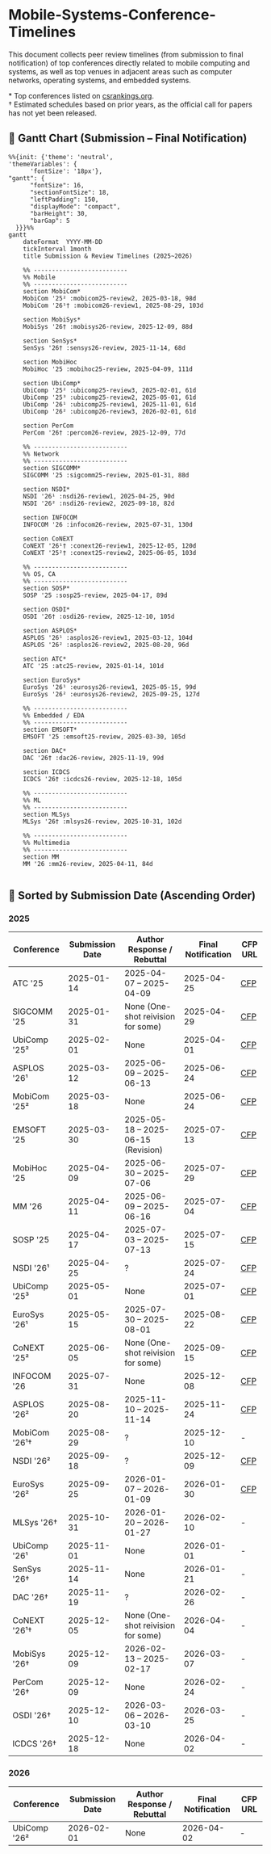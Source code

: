 # Mobile-Systems-Conference-Timelines
This document collects peer review timelines (from submission to final notification) of top conferences directly related to mobile computing and systems, as well as top venues in adjacent areas such as computer networks, operating systems, and embedded systems.

\* Top conferences listed on [csrankings.org](https://csrankings.org).  
† Estimated schedules based on prior years, as the official call for papers has not yet been released.

## 📅 Gantt Chart (Submission – Final Notification)
```mermaid
%%{init: {'theme': 'neutral',
'themeVariables': {
      'fontSize': '18px'},
"gantt": {
      "fontSize": 16,
      "sectionFontSize": 18,
      "leftPadding": 150,
      "displayMode": "compact",
      "barHeight": 30,
      "barGap": 5
  }}}%%
gantt
    dateFormat  YYYY-MM-DD
    tickInterval 1month
    title Submission & Review Timelines (2025~2026)

    %% --------------------------
    %% Mobile
    %% --------------------------
    section MobiCom*
    MobiCom '25² :mobicom25-review2, 2025-03-18, 98d
    MobiCom '26¹† :mobicom26-review1, 2025-08-29, 103d

    section MobiSys*
    MobiSys '26† :mobisys26-review, 2025-12-09, 88d

    section SenSys*
    SenSys '26† :sensys26-review, 2025-11-14, 68d

    section MobiHoc
    MobiHoc '25 :mobihoc25-review, 2025-04-09, 111d

    section UbiComp*
    UbiComp '25² :ubicomp25-review3, 2025-02-01, 61d
    UbiComp '25³ :ubicomp25-review2, 2025-05-01, 61d
    UbiComp '26¹ :ubicomp25-review1, 2025-11-01, 61d
    UbiComp '26² :ubicomp26-review3, 2026-02-01, 61d

    section PerCom
    PerCom '26† :percom26-review, 2025-12-09, 77d

    %% --------------------------
    %% Network
    %% --------------------------
    section SIGCOMM*
    SIGCOMM '25 :sigcomm25-review, 2025-01-31, 88d

    section NSDI*
    NSDI '26¹ :nsdi26-review1, 2025-04-25, 90d
    NSDI '26² :nsdi26-review2, 2025-09-18, 82d

    section INFOCOM
    INFOCOM '26 :infocom26-review, 2025-07-31, 130d

    section CoNEXT
    CoNEXT '26¹† :conext26-review1, 2025-12-05, 120d
    CoNEXT '25²† :conext25-review2, 2025-06-05, 103d

    %% --------------------------
    %% OS, CA
    %% --------------------------
    section SOSP*
    SOSP '25 :sosp25-review, 2025-04-17, 89d

    section OSDI*
    OSDI '26† :osdi26-review, 2025-12-10, 105d

    section ASPLOS*
    ASPLOS '26¹ :asplos26-review1, 2025-03-12, 104d
    ASPLOS '26² :asplos26-review2, 2025-08-20, 96d

    section ATC*
    ATC '25 :atc25-review, 2025-01-14, 101d

    section EuroSys*
    EuroSys '26¹ :eurosys26-review1, 2025-05-15, 99d
    EuroSys '26² :eurosys26-review2, 2025-09-25, 127d

    %% --------------------------
    %% Embedded / EDA
    %% --------------------------
    section EMSOFT*
    EMSOFT '25 :emsoft25-review, 2025-03-30, 105d

    section DAC*
    DAC '26† :dac26-review, 2025-11-19, 99d

    section ICDCS
    ICDCS '26† :icdcs26-review, 2025-12-18, 105d

    %% --------------------------
    %% ML
    %% --------------------------
    section MLSys
    MLSys '26† :mlsys26-review, 2025-10-31, 102d

    %% --------------------------
    %% Multimedia
    %% --------------------------
    section MM
    MM '26 :mm26-review, 2025-04-11, 84d


```

## 📅 Sorted by Submission Date (Ascending Order)

### 2025

| Conference         | Submission Date      | Author Response / Rebuttal       | Final Notification | CFP URL |
|------------------|--------------------|-------------------------------|---------------------|---------|
| ATC '25          | 2025-01-14         | 2025-04-07 – 2025-04-09       | 2025-04-25          | [CFP](https://www.usenix.org/conference/atc25/call-for-papers) |
| SIGCOMM '25      | 2025-01-31         | None (One-shot reivision for some) | 2025-04-29     | [CFP](https://conferences.sigcomm.org/sigcomm/2025/cfp/) |
| UbiComp '25²     | 2025-02-01         | None                          | 2025-04-01          | [CFP](https://www.ubicomp.org/ubicomp-iswc-2025/authors/) |
| ASPLOS '26¹      | 2025-03-12         | 2025-06-09 – 2025-06-13       | 2025-06-24          | [CFP](https://www.asplos-conference.org/asplos2026/cfp/) |
| MobiCom '25²     | 2025-03-18         | None                          | 2025-06-24          | [CFP](https://www.sigmobile.org/mobicom/2025/cfp.html) |
| EMSOFT '25       | 2025-03-30         | 2025-05-18 – 2025-06-15 (Revision) | 2025-07-13     | [CFP](https://esweek.org/emsoft-call-for-papers-page/) |
| MobiHoc '25      | 2025-04-09         | 2025-06-30 – 2025-07-06       | 2025-07-29          | [CFP](https://www.sigmobile.org/mobihoc/2025/cfp.html) |
| MM '26           | 2025-04-11         | 2025-06-09 – 2025-06-16       | 2025-07-04          | [CFP](https://acmmm2025.org/call-for-papers/) |
| SOSP '25         | 2025-04-17         | 2025-07-03 – 2025-07-13       | 2025-07-15          | [CFP](https://sigops.org/s/conferences/sosp/2025/cfp.html) |
| NSDI '26¹        | 2025-04-25         | ?                             | 2025-07-24          | [CFP](https://www.usenix.org/conference/nsdi26/call-for-papers) |
| UbiComp '25³     | 2025-05-01         | None                          | 2025-07-01          | [CFP](https://www.ubicomp.org/ubicomp-iswc-2025/authors/) |
| EuroSys '26¹     | 2025-05-15         | 2025-07-30 – 2025-08-01       | 2025-08-22          | [CFP](https://2026.eurosys.org/cfp.html#calls) |
| CoNEXT '25²      | 2025-06-05         | None (One-shot reivision for some) | 2025-09-15     | [CFP](https://conferences.sigcomm.org/co-next/2025/#!/cfp) |
| INFOCOM '26      | 2025-07-31         | None                          | 2025-12-08          | [CFP](https://infocom2026.ieee-infocom.org/call-papers) |
| ASPLOS '26²      | 2025-08-20         | 2025-11-10 – 2025-11-14       | 2025-11-24          | [CFP](https://www.asplos-conference.org/asplos2026/cfp/) |
| MobiCom '26¹†    | 2025-08-29         | ?                             | 2025-12-10          | - |
| NSDI '26²        | 2025-09-18         | ?                             | 2025-12-09          | [CFP](https://www.usenix.org/conference/nsdi26/call-for-papers) |
| EuroSys '26²     | 2025-09-25         | 2026-01-07 – 2026-01-09       | 2026-01-30          | [CFP](https://2026.eurosys.org/cfp.html#calls) |
| MLSys '26†       | 2025-10-31         | 2026-01-20 – 2026-01-27       | 2026-02-10          | - |
| UbiComp '26¹     | 2025-11-01         | None                          | 2026-01-01          | - |
| SenSys '26†      | 2025-11-14         | None                          | 2026-01-21          | - |
| DAC '26†         | 2025-11-19         | ?                             | 2026-02-26          | - |
| CoNEXT '26¹†     | 2025-12-05         | None (One-shot reivision for some) | 2026-04-04     | - |
| MobiSys '26†     | 2025-12-09         | 2026-02-13 – 2025-02-17       | 2026-03-07          | - |
| PerCom '26†      | 2025-12-09         | None                          | 2026-02-24          | - |
| OSDI '26†        | 2025-12-10         | 2026-03-06 – 2026-03-10       | 2026-03-25          | - |
| ICDCS '26†       | 2025-12-18         | None                          | 2026-04-02          | - |


### 2026
| Conference         | Submission Date      | Author Response / Rebuttal       | Final Notification | CFP URL |
|------------------|--------------------|-------------------------------|---------------------|---------|
| UbiComp '26²     | 2026-02-01         | None                          | 2026-04-02          | - |






